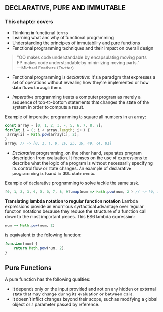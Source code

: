 ## DECLARATIVE, PURE AND IMMUTABLE
### This chapter covers
- Thinking in functional terms
- Learning what and why of functional programming
- Understanding the principles of immutability and pure functions
- Functional programming techniques and their impact on overall design

> "OO makes code understandable by encapsulating moving parts. <br/>
> FP makes code understandable by minimizing moving parts." <br/>
> —Michael Feathers (Twitter)

- Functional programming is *declarative*: it's a paradigm that expresses a set of operations
without revealing how they're implemented or how data flows through them. 

- *Imperative* programming treats a computer program as merely a sequence of top-to-bottom
statements that changes the state of the system in order to compute a result.

Example of imperative programming to square all numbers in an array:
```javascript
const array = [0, 1, 2, 3, 4, 5, 6, 7, 8, 9];
for(let i = 0; i < array.length; i++) {
 array[i] = Math.pow(array[i], 2);
}
array; // -> [0, 1, 4, 9, 16, 25, 36, 49, 64, 81]
```

- *Declarative* programming, on the other hand, separates program description from evaluation.
It focuses on the use of expressions to describe what the logic of a program is without 
necessarily specifying its control flow or state changes. 
An example of declarative programming is found in SQL statements.

Example of declarative programming to solve tackle the same task.
```javascript
[0, 1, 2, 3, 4, 5, 6, 7, 8, 9].map(num => Math.pow(num, 2)) // -> [0, 1, 4, 9, 16, 25, 36, 49, 64, 81]
```

**Translating lambda notation to regular function notation**
Lambda expressions provide an enormous syntactical advantage over regular function notations because 
they reduce the structure of a function call down to the most important pieces. This ES6 lambda expression:
```javascript
num => Math.pow(num, 2)
```
is equivalent to the following function:
```javascript
function(num) {
    return Math.pow(num, 2);
}
```
## Pure Functions
A pure function has the following qualities:
- It depends only on the input provided and not on any hidden or external state that may change during its evaluation or between calls.
- It doesn’t inflict changes beyond their scope, such as modifying a global object or a parameter passed by reference.

